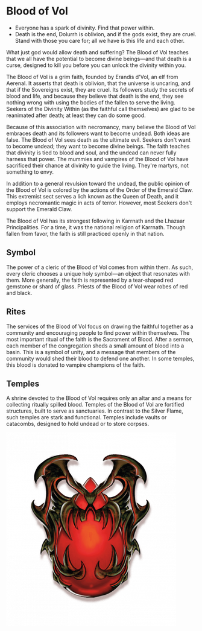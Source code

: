 # Blood of Vol

- Everyone has a spark of divinity. Find that power within.
- Death is the end, Dolurrh is oblivion, and if the gods exist, they are cruel. Stand with those you care for; all we have is this life and each other.

What just god would allow death and suffering? The Blood of Vol teaches that we all have the potential to become divine beings—and that death is a curse, designed to kill you before you can unlock the divinity within you.

The Blood of Vol is a grim faith, founded by Erandis d'Vol, an elf from Aerenal. It asserts that death is oblivion, that the universe is uncaring, and that if the Sovereigns exist, they are cruel. Its followers study the secrets of blood and life, and because they believe that death is the end, they see nothing wrong with using the bodies of the fallen to serve the living. Seekers of the Divinity Within (as the faithful call themselves) are glad to be reanimated after death; at least they can do some good.

Because of this association with necromancy, many believe the Blood of Vol embraces death and its followers want to become undead. Both ideas are false. The Blood of Vol sees death as the ultimate evil. Seekers don't want to become undead; they want to become divine beings. The faith teaches that divinity is tied to blood and soul, and the undead can never fully harness that power. The mummies and vampires of the Blood of Vol have sacrificed their chance at divinity to guide the living. They're martyrs, not something to envy.

In addition to a general revulsion toward the undead, the public opinion of the Blood of Vol is colored by the actions of the Order of the Emerald Claw. This extremist sect serves a lich known as the Queen of Death, and it employs necromantic magic in acts of terror. However, most Seekers don't support the Emerald Claw.

The Blood of Vol has its strongest following in Karrnath and the Lhazaar Principalities. For a time, it was the national religion of Karrnath. Though fallen from favor, the faith is still practiced openly in that nation.

## Symbol

The power of a cleric of the Blood of Vol comes from within them. As such, every cleric chooses a unique holy symbol—an object that resonates with them. More generally, the faith is represented by a tear-shaped red gemstone or shard of glass. Priests of the Blood of Vol wear robes of red and black.

## Rites

The services of the Blood of Vol focus on drawing the faithful together as a community and encouraging people to find power within themselves. The most important ritual of the faith is the Sacrament of Blood. After a sermon, each member of the congregation sheds a small amount of blood into a basin. This is a symbol of unity, and a message that members of the community would shed their blood to defend one another. In some temples, this blood is donated to vampire champions of the faith.

## Temples

A shrine devoted to the Blood of Vol requires only an altar and a means for collecting ritually spilled blood. Temples of the Blood of Vol are fortified structures, built to serve as sanctuaries. In contrast to the Silver Flame, such temples are stark and functional. Temples include vaults or catacombs, designed to hold undead or to store corpses.

![symbol](./Blood_of_Vol.png)
